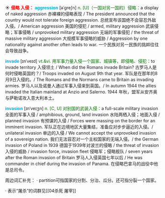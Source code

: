 ☀ <font color="red">**侵略 入侵：**</font>
<font color="sky blue">**aggression**</font> [əˈgreʃn]
<font color="rgb(227, 108, 9)">n. [U]（一国对另一国的）侵略：</font>a display of naked aggression 赤裸裸的侵略表现 / The president announced that the country would not tolerate foreign aggression. 总统宣布该国绝不会容忍外敌入侵。/ American aggression 美国的侵犯 / armed, military aggression 武装侵略；军事侵略 / unprovoked military aggression 无端的军事侵犯 / the threat of massive military aggression 大规模军事侵略的威胁 / Aggression by one nationality against another often leads to war. 一个民族对另一民族的挑衅往往会导致战争。
           
<font color="sky blue">**invade**</font> [ɪnˈveɪd]
<font color="rgb(227, 108, 9)">vt.&vi. 用军事力量入侵一个国家、城镇等，即侵略、侵犯：</font>to invade territory 入侵领土 / When did the Romans invade Britain? 古罗马人是何时侵略英国的？/ Troops invaded on August 9th that year. 军队是在那年的8月9日入侵的。/ The Romans and the Normans came to Britain as invading armies. 罗马人以及诺曼人通过军事入侵来到英国。/ In autumn 1944 the allies invaded the Italian mainland at Anzio and Salerno. 1944 年秋，盟军从安齐奥与萨勒诺攻入意大利本土。
         
<font color="sky blue">**invasion**</font> [ɪnˈveɪʒn]
<font color="rgb(227, 108, 9)">n. [C, U] 对别国的武装入侵：</font>a full-scale military invasion 全面的军事入侵 / amphibious, ground, land invasion 水陆两栖入侵；地面入侵 / planned invasion 有预谋的入侵 / Forces were massing on the border for an imminent invasion. 军队正在边境地区大量集结，准备应对步步逼近的入侵。/ unilateral invasion 单边的入侵 / We cannot accept the unprovoked invasion of a sovereign nation. 我们无法容忍对一个主权国家的无端入侵。/ the German invasion of Poland in 1939 德国于1939年对波兰的侵略 / the threat of invasion 入侵的威胁 / invasion force, invasion fleet 侵略军；侵略舰队 / seven years after the Roman invasion of Britain 罗马人入侵英国七年以后 / He was commander in chief during the invasion of Panama. 在侵略巴拿马的战役中他是总司令。

周边词汇补充：
· partition可指国家的分割、分治、瓜分。还可指分裂一个国家。

· 表示“屠杀”的词群见[[04杀死 屠宰]]

